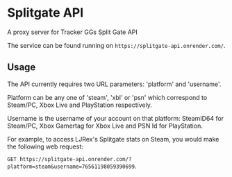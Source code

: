 # Splitgate API
A proxy server for Tracker GGs Split Gate API

The service can be found running on `https://splitgate-api.onrender.com/`.

## Usage
The API currently requires two URL parameters: 'platform' and 'username'.

Platform can be any one of 'steam', 'xbl' or 'psn' which correspond to Steam/PC, Xbox Live and PlayStation respectively.

Username is the username of your account on that platform: SteamID64 for Steam/PC, Xbox Gamertag for Xbox Live and PSN Id for PlayStation.

For example, to access LJRex's Splitgate stats on Steam, you would make the following web request:

`GET https://splitgate-api.onrender.com/?platform=steam&username=76561198059390699`.
